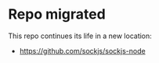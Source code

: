 Repo migrated
=============

This repo continues its life in a new location:

 *  https://github.com/sockjs/sockjs-node

